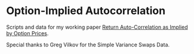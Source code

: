 # Option-Implied Autocorrelation

Scripts and data for my working paper [Return Auto-Correlation as Implied by Option Prices](https://papers.ssrn.com/sol3/papers.cfm?abstract_id=4150310).

Special thanks to Greg Vilkov for the Simple Variance Swaps Data.
